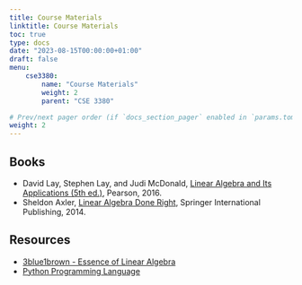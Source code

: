 ```yaml
---
title: Course Materials
linktitle: Course Materials
toc: true
type: docs
date: "2023-08-15T00:00:00+01:00"
draft: false
menu:
    cse3380:
        name: "Course Materials"
        weight: 2
        parent: "CSE 3380"

# Prev/next pager order (if `docs_section_pager` enabled in `params.toml`)
weight: 2
---
```


## Books

- David Lay, Stephen Lay, and Judi McDonald, [Linear Algebra and Its Applications (5th ed.)](https://www.google.com/books/edition/Linear_Algebra_and_Its_Applications/CeL5rQEACAAJ?hl=en), Pearson, 2016.
- Sheldon Axler, [Linear Algebra Done Right](https://www.google.com/books/edition/Linear_Algebra_Done_Right/5qYxBQAAQBAJ?hl=en&gbpv=1&dq=Linear+Algebra+Done+Right&printsec=frontcover), Springer International Publishing, 2014.

## Resources

- [3blue1brown - Essence of Linear Algebra](https://youtu.be/fNk_zzaMoSs)
- [Python Programming Language](https://www.python.org/)